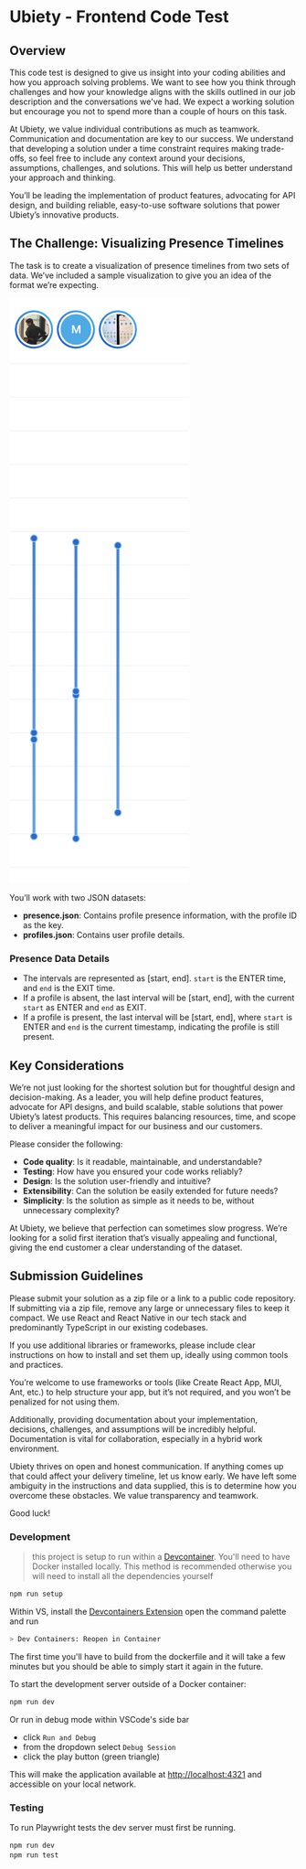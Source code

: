 # Ubiety - Frontend Code Test

## Overview  
This code test is designed to give us insight into your coding abilities and how you approach solving problems. We want to see how you think through challenges and how your knowledge aligns with the skills outlined in our job description and the conversations we've had. We expect a working solution but encourage you not to spend more than a couple of hours on this task.

At Ubiety, we value individual contributions as much as teamwork. Communication and documentation are key to our success. We understand that developing a solution under a time constraint requires making trade-offs, so feel free to include any context around your decisions, assumptions, challenges, and solutions. This will help us better understand your approach and thinking.

You’ll be leading the implementation of product features, advocating for API design, and building reliable, easy-to-use software solutions that power Ubiety’s innovative products.

## The Challenge: Visualizing Presence Timelines

The task is to create a visualization of presence timelines from two sets of data. We’ve included a sample visualization to give you an idea of the format we’re expecting.

![Presence Visualization](./presence-timeline.png)

You’ll work with two JSON datasets:  
- **presence.json**: Contains profile presence information, with the profile ID as the key.
- **profiles.json**: Contains user profile details.

### Presence Data Details
- The intervals are represented as [start, end]. `start` is the ENTER time, and `end` is the EXIT time.
- If a profile is absent, the last interval will be [start, end], with the current `start` as ENTER and `end` as EXIT.
- If a profile is present, the last interval will be [start, end], where `start` is ENTER and `end` is the current timestamp, indicating the profile is still present.

## Key Considerations

We’re not just looking for the shortest solution but for thoughtful design and decision-making. As a leader, you will help define product features, advocate for API designs, and build scalable, stable solutions that power Ubiety’s latest products. This requires balancing resources, time, and scope to deliver a meaningful impact for our business and our customers.

Please consider the following:
- **Code quality**: Is it readable, maintainable, and understandable?
- **Testing**: How have you ensured your code works reliably?
- **Design**: Is the solution user-friendly and intuitive?
- **Extensibility**: Can the solution be easily extended for future needs?
- **Simplicity**: Is the solution as simple as it needs to be, without unnecessary complexity?

At Ubiety, we believe that perfection can sometimes slow progress. We’re looking for a solid first iteration that’s visually appealing and functional, giving the end customer a clear understanding of the dataset.

## Submission Guidelines

Please submit your solution as a zip file or a link to a public code repository. If submitting via a zip file, remove any large or unnecessary files to keep it compact. We use React and React Native in our tech stack and predominantly TypeScript in our existing codebases.

If you use additional libraries or frameworks, please include clear instructions on how to install and set them up, ideally using common tools and practices.

You’re welcome to use frameworks or tools (like Create React App, MUI, Ant, etc.) to help structure your app, but it’s not required, and you won’t be penalized for not using them.

Additionally, providing documentation about your implementation, decisions, challenges, and assumptions will be incredibly helpful. Documentation is vital for collaboration, especially in a hybrid work environment.

Ubiety thrives on open and honest communication. If anything comes up that could affect your delivery timeline, let us know early. We have left some ambiguity in the instructions and data supplied, this is to determine how you overcome these obstacles. We value transparency and teamwork.

Good luck!

### Development

> this project is setup to run within a [Devcontainer](https://code.visualstudio.com/docs/devcontainers/tutorial). You'll need to have Docker installed locally. This method is recommended otherwise you will need to install all the dependencies yourself

```bash
npm run setup
```

Within VS, install the [Devcontainers Extension](https://marketplace.visualstudio.com/items?itemName=ms-vscode-remote.remote-containers) open the command palette and run

```bash
> Dev Containers: Reopen in Container
```
The first time you'll have to build from the dockerfile and it will take a few minutes but you should be able to simply start it again in the future.

To start the development server outside of a Docker container:

```bash
npm run dev
```

Or run in debug mode within VSCode's side bar

- click `Run and Debug`
- from the dropdown select `Debug Session`
- click the play button (green triangle)

This will make the application available at <http://localhost:4321> and accessible on your local network.

### Testing

To run Playwright tests the dev server must first be running.

```bash
npm run dev
npm run test
```